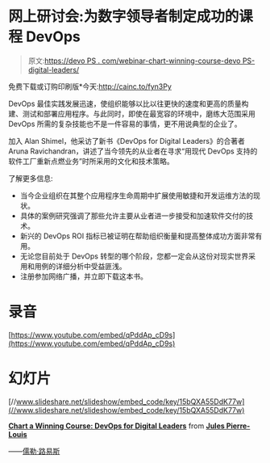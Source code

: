 # 网上研讨会:为数字领导者制定成功的课程 DevOps

> 原文:[https://devo PS . com/webinar-chart-winning-course-devo PS-digital-leaders/](https://devops.com/webinar-chart-winning-course-devops-digital-leaders/)

免费下载或订购印刷版*今天:http://cainc.to/fyn3Py

DevOps 最佳实践发展迅速，使组织能够以比以往更快的速度和更高的质量构建、测试和部署应用程序。与此同时，即使在最宽容的环境中，磨练大范围采用 DevOps 所需的复杂技能也不是一件容易的事情，更不用说典型的企业了。

加入 Alan Shimel，他采访了新书《DevOps for Digital Leaders》的合著者 Aruna Ravichandran，讲述了当今领先的从业者在寻求“用现代 DevOps 支持的软件工厂重新点燃业务”时所采用的文化和技术策略。

了解更多信息:

*   当今企业组织在其整个应用程序生命周期中扩展使用敏捷和开发运维方法的现状。
*   具体的案例研究强调了那些允许主要从业者进一步接受和加速软件交付的技术。
*   新兴的 DevOps ROI 指标已被证明在帮助组织衡量和提高整体成功方面非常有用。
*   无论您目前处于 DevOps 转型的哪个阶段，您都一定会从这份对现实世界采用和用例的详细分析中受益匪浅。
*   注册参加网络广播，并立即下载这本书。

# 录音

[https://www.youtube.com/embed/qPddAp_cD9s](https://www.youtube.com/embed/qPddAp_cD9s)

# 幻灯片

[//www.slideshare.net/slideshow/embed_code/key/15bQXA55DdK77w](//www.slideshare.net/slideshow/embed_code/key/15bQXA55DdK77w)

**[Chart a Winning Course: DevOps for Digital Leaders](//www.slideshare.net/JulesPierreLouis/chart-a-winning-course-devops-for-digital-leaders "Chart a Winning Course: DevOps for Digital Leaders")** from **[Jules Pierre-Louis](//www.slideshare.net/JulesPierreLouis)**

——[儒勒·路易斯](https://devops.com/author/jules/)